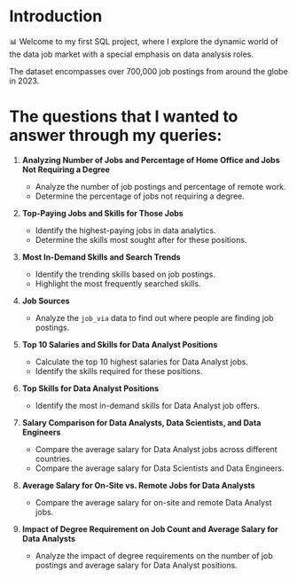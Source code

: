 # Introduction 

📊 Welcome to my first SQL project, where I explore the dynamic world of the data job market with a special emphasis on data analysis roles.

The dataset encompasses over 700,000 job postings from around the globe in 2023.


# The questions that I wanted to answer through my queries:

1. **Analyzing Number of Jobs and Percentage of Home Office and Jobs Not Requiring a Degree**
   - Analyze the number of job postings and percentage of remote work.
   - Determine the percentage of jobs not requiring a degree.

2. **Top-Paying Jobs and Skills for Those Jobs**
   - Identify the highest-paying jobs in data analytics.
   - Determine the skills most sought after for these positions.

3. **Most In-Demand Skills and Search Trends**
   - Identify the trending skills based on job postings.
   - Highlight the most frequently searched skills.

4. **Job Sources**
   - Analyze the `job_via` data to find out where people are finding job postings.

5. **Top 10 Salaries and Skills for Data Analyst Positions**
   - Calculate the top 10 highest salaries for Data Analyst jobs.
   - Identify the skills required for these positions.

6. **Top Skills for Data Analyst Positions**
   - Identify the most in-demand skills for Data Analyst job offers.

7. **Salary Comparison for Data Analysts, Data Scientists, and Data Engineers**
   - Compare the average salary for Data Analyst jobs across different countries.
   - Compare the average salary for Data Scientists and Data Engineers.

8. **Average Salary for On-Site vs. Remote Jobs for Data Analysts**
   - Compare the average salary for on-site and remote Data Analyst jobs.

9. **Impact of Degree Requirement on Job Count and Average Salary for Data Analysts**
   - Analyze the impact of degree requirements on the number of job postings and average salary for Data Analyst positions.

